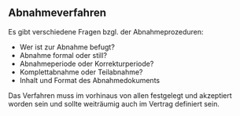 ## Abnahmeverfahren

Es gibt verschiedene Fragen bzgl. der Abnahmeprozeduren:

- Wer ist zur Abnahme befugt?
- Abnahme formal oder still?
- Abnahmeperiode oder Korrekturperiode?
- Komplettabnahme oder Teilabnahme?
- Inhalt und Format des Abnahmedokuments

Das Verfahren muss im vorhinaus von allen festgelegt und akzeptiert worden sein und sollte weiträumig auch im Vertrag definiert sein.
